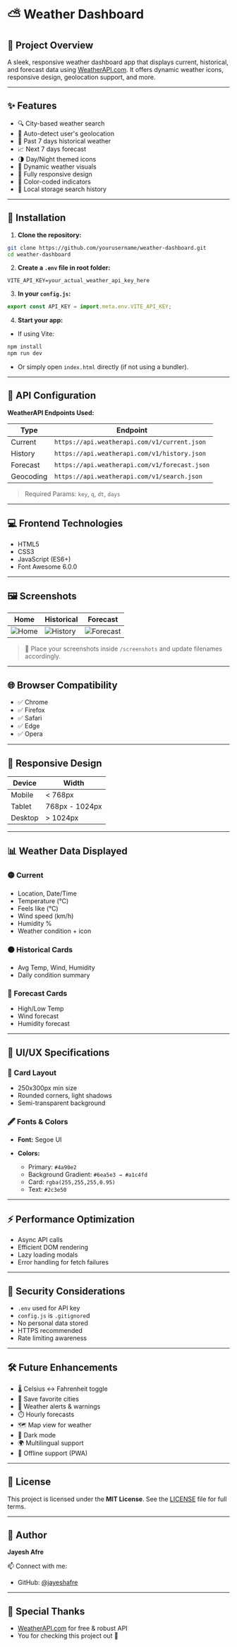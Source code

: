 # ⛅️ Weather Dashboard

## 📅 Project Overview

A sleek, responsive weather dashboard app that displays current, historical, and forecast data using [WeatherAPI.com](https://www.weatherapi.com/docs/). It offers dynamic weather icons, responsive design, geolocation support, and more.

---

## ✨ Features

- 🔍 City-based weather search
- 📍 Auto-detect user's geolocation
- 📆 Past 7 days historical weather
- 📈 Next 7 days forecast
- 🌗 Day/Night themed icons
- 🎨 Dynamic weather visuals
- 📱 Fully responsive design
- 🎯 Color-coded indicators
- 💾 Local storage search history

---

## 🔧 Installation

1. **Clone the repository:**
```bash
git clone https://github.com/yourusername/weather-dashboard.git
cd weather-dashboard
````

2. **Create a `.env` file in root folder:**

```env
VITE_API_KEY=your_actual_weather_api_key_here
```

3. **In your `config.js`:**

```javascript
export const API_KEY = import.meta.env.VITE_API_KEY;
```

4. **Start your app:**

* If using Vite:

```bash
npm install
npm run dev
```

* Or simply open `index.html` directly (if not using a bundler).

---

## 🔐 API Configuration

**WeatherAPI Endpoints Used:**

| Type      | Endpoint                                      |
| --------- | --------------------------------------------- |
| Current   | `https://api.weatherapi.com/v1/current.json`  |
| History   | `https://api.weatherapi.com/v1/history.json`  |
| Forecast  | `https://api.weatherapi.com/v1/forecast.json` |
| Geocoding | `https://api.weatherapi.com/v1/search.json`   |

> Required Params: `key`, `q`, `dt`, `days`

---

## 💻 Frontend Technologies

* HTML5
* CSS3
* JavaScript (ES6+)
* Font Awesome 6.0.0

---

## 🖼️ Screenshots

| Home                          | Historical                          | Forecast                              |
| ----------------------------- | ----------------------------------- | ------------------------------------- |
| ![Home](screenshots/home.png) | ![History](screenshots/history.png) | ![Forecast](screenshots/forecast.png) |

> 📁 Place your screenshots inside `/screenshots` and update filenames accordingly.

---

## 🌐 Browser Compatibility

* ✅ Chrome
* ✅ Firefox
* ✅ Safari
* ✅ Edge
* ✅ Opera

---

## 📱 Responsive Design

| Device  | Width          |
| ------- | -------------- |
| Mobile  | < 768px        |
| Tablet  | 768px - 1024px |
| Desktop | > 1024px       |

---

## 📊 Weather Data Displayed

### 🟡 Current

* Location, Date/Time
* Temperature (°C)
* Feels like (°C)
* Wind speed (km/h)
* Humidity %
* Weather condition + icon

### 🟠 Historical Cards

* Avg Temp, Wind, Humidity
* Daily condition summary

### 🔵 Forecast Cards

* High/Low Temp
* Wind forecast
* Humidity forecast

---

## 🎨 UI/UX Specifications

### 🧱 Card Layout

* 250x300px min size
* Rounded corners, light shadows
* Semi-transparent background

### 🖋️ Fonts & Colors

* **Font:** Segoe UI
* **Colors:**

  * Primary: `#4a90e2`
  * Background Gradient: `#6ea5e3 → #a1c4fd`
  * Card: `rgba(255,255,255,0.95)`
  * Text: `#2c3e50`

---

## ⚡️ Performance Optimization

* Async API calls
* Efficient DOM rendering
* Lazy loading modals
* Error handling for fetch failures

---

## 🔐 Security Considerations

* `.env` used for API key
* `config.js` is `.gitignore`d
* No personal data stored
* HTTPS recommended
* Rate limiting awareness

---

## 🛠️ Future Enhancements

* 🌡️ Celsius ↔ Fahrenheit toggle
* 📌 Save favorite cities
* 🔔 Weather alerts & warnings
* ⏱️ Hourly forecasts
* 🗺️ Map view for weather
* 🌙 Dark mode
* 🌍 Multilingual support
* 📴 Offline support (PWA)

---

## 📜 License

This project is licensed under the **MIT License**.
See the [LICENSE](LICENSE) file for full terms.

---

## 👤 Author

**Jayesh Afre**

📫 Connect with me:

* GitHub: [@jayeshafre](https://github.com/jayeshafre)


---

## 🧠 Special Thanks

* [WeatherAPI.com](https://www.weatherapi.com/docs/) for free & robust API
* You for checking this project out 💙



